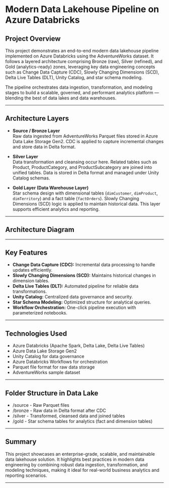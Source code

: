 # Modern Data Lakehouse Pipeline on Azure Databricks

## Project Overview
This project demonstrates an end-to-end modern data lakehouse pipeline implemented on Azure Databricks using the AdventureWorks dataset. It follows a layered architecture comprising Bronze (raw), Silver (refined), and Gold (analytics-ready) zones, leveraging key data engineering concepts such as Change Data Capture (CDC), Slowly Changing Dimensions (SCD), Delta Live Tables (DLT), Unity Catalog, and star schema modeling.

The pipeline orchestrates data ingestion, transformation, and modeling stages to build a scalable, governed, and performant analytics platform — blending the best of data lakes and data warehouses.

---

## Architecture Layers

- **Source / Bronze Layer**  
  Raw data ingested from AdventureWorks Parquet files stored in Azure Data Lake Storage Gen2. CDC is applied to capture incremental changes and store data in Delta format.

- **Silver Layer**  
  Data transformation and cleansing occur here. Related tables such as Product, ProductCategory, and ProductSubcategory are joined into unified tables. Data is stored in Delta format and managed under Unity Catalog schemas.

- **Gold Layer (Data Warehouse Layer)**  
  Star schema design with dimensional tables (`dimCustomer`, `dimProduct`, `dimTerritory`) and a fact table (`factOrders`). Slowly Changing Dimensions (SCD) logic is applied to maintain historical data. This layer supports efficient analytics and reporting.

---

## Architecture Diagram

---

## Key Features

- **Change Data Capture (CDC):** Incremental data processing to handle updates efficiently.
- **Slowly Changing Dimensions (SCD):** Maintains historical changes in dimension tables.
- **Delta Live Tables (DLT):** Automated pipeline for reliable data transformations.
- **Unity Catalog:** Centralized data governance and security.
- **Star Schema Modeling:** Optimized structure for analytical queries.
- **Workflow Orchestration:** One-click pipeline execution with parameterized notebooks.

---

## Technologies Used

- Azure Databricks (Apache Spark, Delta Lake, Delta Live Tables)
- Azure Data Lake Storage Gen2
- Unity Catalog for data governance
- Azure Databricks Workflows for orchestration
- Parquet file format for raw data storage
- AdventureWorks sample dataset

---

## Folder Structure in Data Lake

- /source - Raw Parquet files
- /bronze - Raw data in Delta format after CDC
- /silver - Transformed, cleansed data and joined tables
- /gold - Star schema tables for analytics (fact and dimension tables)

---

## Summary

This project showcases an enterprise-grade, scalable, and maintainable data lakehouse solution. It highlights best practices in modern data engineering by combining robust data ingestion, transformation, and modeling techniques, making it ideal for real-world business analytics and reporting scenarios.

---

